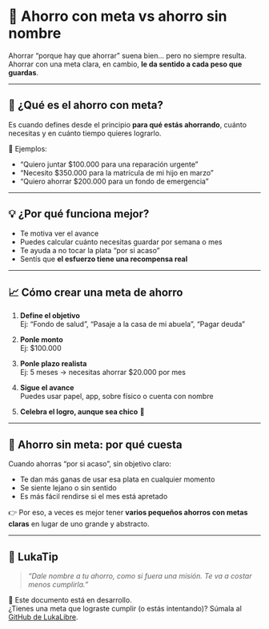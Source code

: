 # 🎯 Ahorro con meta vs ahorro sin nombre

Ahorrar “porque hay que ahorrar” suena bien… pero no siempre resulta.  
Ahorrar con una meta clara, en cambio, **le da sentido a cada peso que guardas**.

---

## 🧠 ¿Qué es el ahorro con meta?

Es cuando defines desde el principio **para qué estás ahorrando**, cuánto necesitas y en cuánto tiempo quieres lograrlo.

💬 Ejemplos:
- “Quiero juntar $100.000 para una reparación urgente”
- “Necesito $350.000 para la matrícula de mi hijo en marzo”
- “Quiero ahorrar $200.000 para un fondo de emergencia”

---

## 💡 ¿Por qué funciona mejor?

- Te motiva ver el avance
- Puedes calcular cuánto necesitas guardar por semana o mes
- Te ayuda a no tocar la plata “por si acaso”
- Sentís que **el esfuerzo tiene una recompensa real**

---

## 📈 Cómo crear una meta de ahorro

1. **Define el objetivo**  
   Ej: “Fondo de salud”, “Pasaje a la casa de mi abuela”, “Pagar deuda”

2. **Ponle monto**  
   Ej: $100.000

3. **Ponle plazo realista**  
   Ej: 5 meses → necesitas ahorrar $20.000 por mes

4. **Sigue el avance**  
   Puedes usar papel, app, sobre físico o cuenta con nombre

5. **Celebra el logro, aunque sea chico** 🎉

---

## 🛑 Ahorro sin meta: por qué cuesta

Cuando ahorras “por si acaso”, sin objetivo claro:

- Te dan más ganas de usar esa plata en cualquier momento
- Se siente lejano o sin sentido
- Es más fácil rendirse si el mes está apretado

👉 Por eso, a veces es mejor tener **varios pequeños ahorros con metas claras** en lugar de uno grande y abstracto.

---

## 🧠 LukaTip

> *“Dale nombre a tu ahorro, como si fuera una misión. Te va a costar menos cumplirla.”*

📌 Este documento está en desarrollo.  
¿Tienes una meta que lograste cumplir (o estás intentando)? Súmala al [GitHub de LukaLibre](https://github.com/tuusuario/lukalibre).
